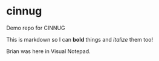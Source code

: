 # cinnug
Demo repo for CINNUG

This is markdown so I can **bold** things and *italize* them too!

Brian was here in Visual Notepad.